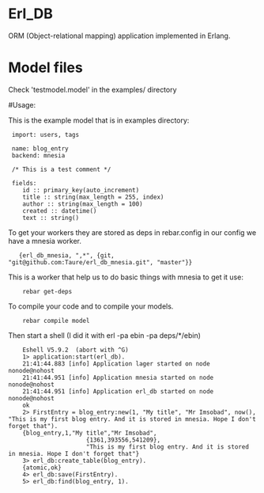 # Erl_DB
ORM (Object-relational mapping) application implemented in Erlang.

# Model files
Check 'testmodel.model' in the examples/ directory

#Usage:

This is the example model that is in examples directory:

     import: users, tags

     name: blog_entry
     backend: mnesia

     /* This is a test comment */

     fields:
        id :: primary_key(auto_increment)
        title :: string(max_length = 255, index)
        author :: string(max_length = 100)
        created :: datetime()
        text :: string()


To get your workers they are stored as deps in rebar.config in our config we have a mnesia worker.

       {erl_db_mnesia, ",*", {git, "git@github.com:Taure/erl_db_mnesia.git", "master"}}

This is a worker that help us to do basic things with mnesia to get it use:

        rebar get-deps

To compile your code and to compile your models.

        rebar compile model

Then start a shell (I did it with erl -pa ebin -pa deps/*/ebin)

        Eshell V5.9.2  (abort with ^G)
        1> application:start(erl_db).
        21:41:44.883 [info] Application lager started on node nonode@nohost
        21:41:44.951 [info] Application mnesia started on node nonode@nohost
        21:41:44.951 [info] Application erl_db started on node nonode@nohost
        ok
        2> FirstEntry = blog_entry:new(1, "My title", "Mr Imsobad", now(), "This is my first blog entry. And it is stored in mnesia. Hope I don't forget that").
        {blog_entry,1,"My title","Mr Imsobad",
                          {1361,393556,541209},
                          "This is my first blog entry. And it is stored in mnesia. Hope I don't forget that"}
        3> erl_db:create_table(blog_entry).
        {atomic,ok}
        4> erl_db:save(FirstEntry).
        5> erl_db:find(blog_entry, 1).